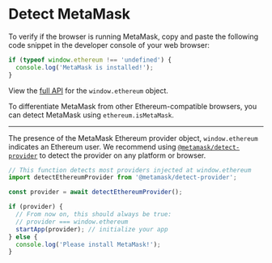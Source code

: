 # Detect MetaMask

To verify if the browser is running MetaMask, copy and paste the following code snippet in the
developer console of your web browser:

```javascript
if (typeof window.ethereum !== 'undefined') {
  console.log('MetaMask is installed!');
}
```

View the [full API](../reference/provider-api.md) for the `window.ethereum` object.

To differentiate MetaMask from other Ethereum-compatible browsers, you can detect MetaMask using
`ethereum.isMetaMask`.

---

The presence of the MetaMask Ethereum provider object, `window.ethereum` indicates an Ethereum user.
We recommend using [`@metamask/detect-provider`](https://npmjs.com/package/@metamask/detect-provider)
to detect the provider on any platform or browser.

```javascript
// This function detects most providers injected at window.ethereum
import detectEthereumProvider from '@metamask/detect-provider';

const provider = await detectEthereumProvider();

if (provider) {
  // From now on, this should always be true:
  // provider === window.ethereum
  startApp(provider); // initialize your app
} else {
  console.log('Please install MetaMask!');
}
```
